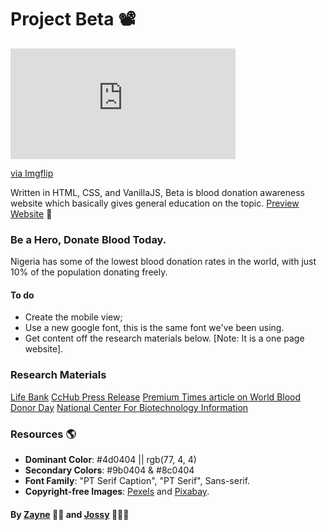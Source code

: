 # Project Beta 📽️

<!-- %[<iframe src="https://drive.google.com/file/d/1RZFBokqqCJYnqeVIn3dMUKWUxbUeiFqR/preview" width="640" height="480"></iframe>] -->
<!-- [![Beta Demo](https://j.gifs.com/vl3rvV.gif)](https://youtu.be/EtvhQGxCf1U) -->

<!-- https://imgflip.com/gif/4hkeig -->
<div style="width:360px;max-width:100%;"><div style="height:0;padding-bottom:49.17%;position:relative;"><iframe width="360" height="177" style="position:absolute;top:0;left:0;width:100%;height:100%;" frameBorder="0" src="https://imgflip.com/embed/4hkeig"></iframe></div><p><a href="https://imgflip.com/gif/4hkeig">via Imgflip</a></p></div>

<!-- https://gifs.com/gif/beta-vl3rvV -->

Written in HTML, CSS, and VanillaJS, Beta is blood donation awareness website which basically gives general education on the topic.
[Preview Website](https://buildbeta.netlify.app) 🔗

### Be a Hero, Donate Blood Today.
Nigeria has some of the lowest blood donation rates in the world, with just 10% of the population donating freely.


#### To do
* Create the mobile view;
* Use a new google font, this is the same font we've been using.
* Get content off the research materials below. [Note: It is a one page website].


### Research Materials
[Life Bank](https://lifebankcares.com/#/home)
[CcHub Press Release](https://cchubnigeria.com/press-release-google-puts-the-spotlight-on-blood-donation-with-lifebank/#)
[Premium Times article on World Blood Donor Day](https://www.premiumtimesng.com/health/health-news/272568-world-blood-donor-day-only-10-of-nigerians-donate-blood-freely-fg.html)
[National Center For Biotechnology Information](https://www.ncbi.nlm.nih.gov/pmc/articles/PMC3574505/)


### Resources 🌎
* **Dominant Color**: #4d0404 || rgb(77, 4, 4)
* **Secondary Colors**: #9b0404 & #8c0404
* **Font Family**: "PT Serif Caption", "PT Serif", Sans-serif.
* **Copyright-free Images**: [Pexels](https://pexels.com) and [Pixabay](https://pixabay.com).


#### By [Zayne](https://github.com/Tijani-zainab) 👧🏾 and [Jossy](https://github.com/giwajossy) 👨🏾‍🦱
